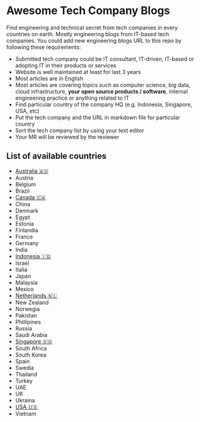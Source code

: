 # Awesome Tech Company Blogs

Find engineering and technical secret from tech companies in every countries on earth. Mostly engineering blogs from IT-based tech companies. You could add new engineering blogs URL to this repo by following these requirements:

* Submitted tech company could be IT consultant, IT-driven, IT-based or adopting IT in their products or services
* Website is well maintained at least for last 3 years
* Most articles are in English
* Most articles are covering topics such as computer science, big data, cloud infrastructure, **your open source products / software**, internal engineering practice or anything related to IT
* Find particular country of the company HQ (e.g. Indonesia, Singapore, USA, etc)
* Put the tech company and the URL in markdown file for particular country
* Sort the tech company list by using your text editor
* Your MR will be reviewed by the reviewer

## List of available countries

* [Australia 🇦🇺](dir/australia.md)
* Austria
* Belgium
* Brazil
* [Canada 🇨🇦](dir/canada.md)
* China
* Denmark
* Egypt
* Estonia
* Finlandia
* France
* Germany
* India
* [Indonesia 🇮🇩](dir/indonesia.md)
* Israel
* Italia
* Japan
* Malaysia
* Mexico
* [Netherlands 🇳🇱](dir/netherlands.md)
* New Zealand
* Norwegia
* Pakistan
* Phillipines
* Russia
* Saudi Arabia
* [Singapore 🇸🇬](dir/singapore.md)
* South Africa
* South Korea
* Spain
* Swedia
* Thailand
* Turkey
* UAE
* UK
* Ukraina
* [USA 🇺🇸](dir/usa.md)
* Vietnam